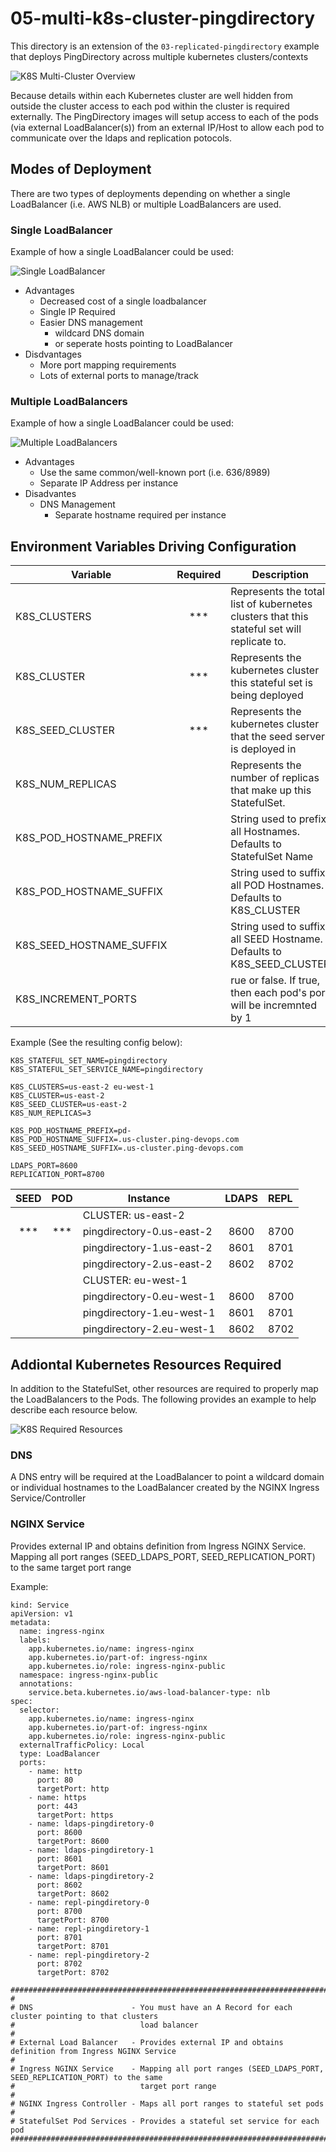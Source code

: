 # 05-multi-k8s-cluster-pingdirectory

This directory is an extension of the `03-replicated-pingdirectory` example that deploys
PingDirectory across multiple kubernetes clusters/contexts

![K8S Multi-Cluster Overview](images/multi-k8s-cluster-pingdirectory-overview.png)

Because details within each Kubernetes cluster are well hidden from outside the cluster
access to each pod within the cluster is required externally.  The PingDirectory images 
will setup access to each of the pods (via external LoadBalancer(s)) from an external 
IP/Host to allow each pod to communicate over the ldaps and replication potocols.


## Modes of Deployment
There are two types of deployments depending on whether a single LoadBalancer (i.e. AWS NLB) 
or multiple LoadBalancers are used.

### Single LoadBalancer
Example of how a single LoadBalancer could be used:

![Single LoadBalancer](images/multi-k8s-cluster-pingdirectory-single-lb.png)

* Advantages
  * Decreased cost of a single loadbalancer
  * Single IP Required
  * Easier DNS management
    * wildcard DNS domain
    * or seperate hosts pointing to LoadBalancer
* Disdvantages
  * More port mapping requirements
  * Lots of external ports to manage/track

### Multiple LoadBalancers
Example of how a single LoadBalancer could be used:

![Multiple LoadBalancers](images/multi-k8s-cluster-pingdirectory-multi-lb.png)

* Advantages
  * Use the same common/well-known port (i.e. 636/8989)
  * Separate IP Address per instance
* Disadvantes
  * DNS Management
    * Separate hostname required per instance

## Environment Variables Driving Configuration

| Variable                 | Required | Description |
|--------------------------|:--------:|------------------------------------------------------------------------------------------|
| K8S_CLUSTERS             | ***      | Represents the total list of kubernetes clusters that this stateful set will replicate to.
| K8S_CLUSTER              | ***      | Represents the kubernetes cluster this stateful set is being deployed
| K8S_SEED_CLUSTER         | ***      | Represents the kubernetes cluster that the seed server is deployed in
| K8S_NUM_REPLICAS         |          | Represents the number of replicas that make up this StatefulSet.
| K8S_POD_HOSTNAME_PREFIX  |          | String used to prefix all Hostnames.  Defaults to StatefulSet Name
| K8S_POD_HOSTNAME_SUFFIX  |          | String used to suffix all POD Hostnames.  Defaults to K8S_CLUSTER
| K8S_SEED_HOSTNAME_SUFFIX |          | String used to suffix all SEED Hostname.  Defaults to K8S_SEED_CLUSTER
| K8S_INCREMENT_PORTS      |          | rue or false.  If true, then each pod's port will be incremnted by 1


Example (See the resulting config below):

```
K8S_STATEFUL_SET_NAME=pingdirectory
K8S_STATEFUL_SET_SERVICE_NAME=pingdirectory

K8S_CLUSTERS=us-east-2 eu-west-1
K8S_CLUSTER=us-east-2
K8S_SEED_CLUSTER=us-east-2
K8S_NUM_REPLICAS=3

K8S_POD_HOSTNAME_PREFIX=pd-
K8S_POD_HOSTNAME_SUFFIX=.us-cluster.ping-devops.com
K8S_SEED_HOSTNAME_SUFFIX=.us-cluster.ping-devops.com

LDAPS_PORT=8600
REPLICATION_PORT=8700
```

| SEED | POD | Instance                   | LDAPS | REPL |
|:----:|:---:|----------------------------|:-----:|:-----|
|      |     | CLUSTER: us-east-2
| ***  | *** | pingdirectory-0.us-east-2 | 8600  | 8700  |
|      |     | pingdirectory-1.us-east-2 | 8601  | 8701  |
|      |     | pingdirectory-2.us-east-2 | 8602  | 8702  |
|      |     | CLUSTER: eu-west-1
|      |     | pingdirectory-0.eu-west-1 | 8600  | 8700  |
|      |     | pingdirectory-1.eu-west-1 | 8601  | 8701  |
|      |     | pingdirectory-2.eu-west-1 | 8602  | 8702  |

## Addiontal Kubernetes Resources Required
In addition to the StatefulSet, other resources are required to properly map the LoadBalancers to the
Pods.  The following provides an example to help describe each resource below.

![K8S Required Resources](images/multi-k8s-cluster-pingdirectory-resources.png)

### DNS
A DNS entry will be required at the LoadBalancer to point a wildcard domain or individual hostnames
to the LoadBalancer created by the NGINX Ingress Service/Controller

### NGINX Service
Provides external IP and obtains definition from Ingress NGINX Service.
Mapping all port ranges (SEED_LDAPS_PORT, SEED_REPLICATION_PORT) to the same target port range

Example:

```
kind: Service
apiVersion: v1
metadata:
  name: ingress-nginx
  labels:
    app.kubernetes.io/name: ingress-nginx
    app.kubernetes.io/part-of: ingress-nginx
    app.kubernetes.io/role: ingress-nginx-public
  namespace: ingress-nginx-public
  annotations:
    service.beta.kubernetes.io/aws-load-balancer-type: nlb
spec:
  selector:
    app.kubernetes.io/name: ingress-nginx
    app.kubernetes.io/part-of: ingress-nginx
    app.kubernetes.io/role: ingress-nginx-public
  externalTrafficPolicy: Local
  type: LoadBalancer
  ports:
    - name: http
      port: 80
      targetPort: http
    - name: https
      port: 443
      targetPort: https
    - name: ldaps-pingdiretory-0
      port: 8600
      targetPort: 8600
    - name: ldaps-pingdiretory-1
      port: 8601
      targetPort: 8601
    - name: ldaps-pingdiretory-2
      port: 8602
      targetPort: 8602
    - name: repl-pingdiretory-0
      port: 8700
      targetPort: 8700
    - name: repl-pingdiretory-1
      port: 8701
      targetPort: 8701
    - name: repl-pingdiretory-2
      port: 8702
      targetPort: 8702
```




```
###################################################################################################################
#
# DNS                      - You must have an A Record for each cluster pointing to that clusters
#                            load balancer
#
# External Load Balancer   - Provides external IP and obtains definition from Ingress NGINX Service
#
# Ingress NGINX Service    - Mapping all port ranges (SEED_LDAPS_PORT, SEED_REPLICATION_PORT) to the same
#                            target port range
#
# NGINX Ingress Controller - Maps all port ranges to stateful set pods
#
# StatefulSet Pod Services - Provides a stateful set service for each pod
###################################################################################################################
```